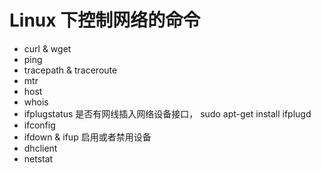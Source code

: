 # Linux 下控制网络的命令

- curl & wget 
- ping
- tracepath & traceroute
- mtr
- host
- whois
- ifplugstatus 是否有网线插入网络设备接口， sudo apt-get install ifplugd
- ifconfig
- ifdown & ifup  启用或者禁用设备
- dhclient
- netstat

